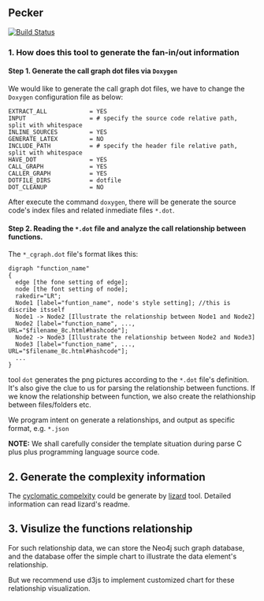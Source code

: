 Pecker
--
[![Build Status](https://travis-ci.org/erizhang/pecker.svg?branch=master)](https://travis-ci.org/erizhang/pecker)

### 1. How does this tool to generate the fan-in/out information
#### Step 1. Generate the call graph dot files via `Doxygen`
We would like to generate the call graph dot files, we have to change the `Doxygen` configuration file as below:
```
EXTRACT_ALL            = YES
INPUT                  = # specify the source code relative path, split with whitespace
INLINE_SOURCES         = YES
GENERATE_LATEX         = NO
INCLUDE_PATH           = # specify the header file relative path, split with whitespace
HAVE_DOT               = YES
CALL_GRAPH             = YES
CALLER_GRAPH           = YES
DOTFILE_DIRS           = dotfile
DOT_CLEANUP            = NO
```
After execute the command `doxygen`, there will be generate the source code's index files and related inmediate files `*.dot`.

#### Step 2. Reading the `*.dot` file and analyze the call relationship between functions.
The `*_cgraph.dot` file's format likes this:
```
digraph "function_name"
{
  edge [the fone setting of edge];
  node [the font setting of node];
  rakedir="LR";
  Node1 [label="funtion_name", node's style setting]; //this is discribe itsself
  Node1 -> Node2 [Illustrate the relationship between Node1 and Node2]
  Node2 [label="function_name", ..., URL="$filename_8c.html#hashcode"];
  Node2 -> Node3 [Illustrate the relationship between Node2 and Node3]
  Node3 [label="function_name", ..., URL="$filename_8c.html#hashcode"];
  ...
}

```
tool `dot` generates the png pictures according to the `*.dot` file's definition. It's also give the clue to us for parsing the relationship between functions. If we know the relationship between function, we also create the relathionship between files/folders etc.

We program intent on generate a relationships, and output as specific format, e.g. `*.json`

**NOTE:** We shall carefully consider the template situation during parse C plus plus programming language source code.


## 2. Generate the complexity information

The [cyclomatic compelxity](https://en.wikipedia.org/wiki/Cyclomatic_complexity "complexity") could be generate by [lizard](https://github.com/terryyin/lizard "lizard") tool. Detailed information can read lizard's readme.

## 3. Visulize the functions relationship

For such relationship data, we can store the Neo4j such graph database, and the database offer the simple chart to illustrate the data element's relationship.

But we recommend use d3js to implement customized chart for these relationship visualization.





